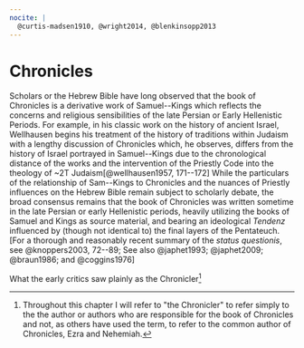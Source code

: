 ```yaml
---
nocite: |
  @curtis-madsen1910, @wright2014, @blenkinsopp2013
---
```




# Chronicles

Scholars or the Hebrew Bible have long observed that the book of Chronicles  is a derivative work of Samuel--Kings which reflects the concerns and religious sensibilities of the late Persian or Early Hellenistic Periods. For example, in his classic work on the history of ancient Israel, Wellhausen begins his treatment of the history of traditions within Judaism with a lengthy discussion of Chronicles which, he observes,  differs from the history of Israel portrayed in Samuel--Kings due to the chronological distance of the works and the intervention of the Priestly Code into the theology of  ~2T Judaism[@wellhausen1957, 171--172] While the particulars of the relationship of Sam--Kings to Chronicles and the nuances of Priestly influences on the Hebrew Bible remain subject to scholarly debate, the broad consensus remains that the book of Chronicles was written sometime in the late Persian or early Hellenistic periods, heavily utilizing the books of Samuel and Kings as source material, and bearing an ideological *Tendenz* influenced by (though not identical to) the final layers of the Pentateuch.[For a thorough and reasonably recent summary of the *status questionis*, see @knoppers2003, 72--89; See also @japhet1993; @japhet2009; @braun1986; and @coggins1976]

What the early critics saw plainly as the Chronicler[^chronicler] 

[^chronicler]: Throughout this chapter I will refer to "the Chronicler" to refer simply to the the author or authors who are responsible for the book of Chronicles and not, as others have used the term, to refer to the common author of Chronicles, Ezra and Nehemiah. 